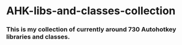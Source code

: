 # AHK-libs-and-classes-collection
### This is my collection of currently around 730 Autohotkey libraries and classes.
